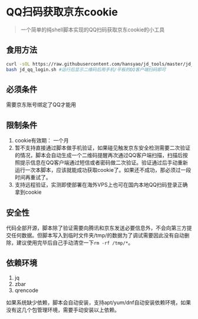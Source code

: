# QQ扫码获取京东cookie

>一个简单的纯shell脚本实现的QQ扫码获取京东cookie的小工具


## 食用方法

```bash
curl -sOL https://raw.githubusercontent.com/hansyao/jd_tools/master/jd_qq_login.sh
bash jd_qq_login.sh	#运行后显示二维码后用手机/平板的QQ客户端扫码即可
```

## 必须条件
需要京东账号绑定了QQ才能用

## 限制条件
1. cookie有效期： 一个月
2. 暂不支持直接通过脚本做手机验证，如果碰见触发京东安全检测需要二次验证的情况，脚本会自动生成一个二维码提醒再次通过QQ客户端扫描，扫描后按照提示信息在QQ客户端通过短信或者密码做二次验证。验证通过后手动重新运行一次本脚本，应该就能成功获取cookie了。如果还不成功，那必须过一段时间再重试了。
3. 支持远程验证，实测即使部署在海外VPS上也可在国内本地QQ扫码登录正确拿到cookie

## 安全性
代码全部开源，脚本除了验证需要向腾讯和京东发送必要信息外，不会向第三方提交任何数据。但脚本写入到临时文件夹/tmp/的数据为了调试需要因此没有自动删除，建议使用完毕后自己手动清空一下`rm -rf /tmp/*`。

## 依赖环境

1. jq
2. zbar
3. qrencode

如果系统缺少依赖，脚本会自动安装，支持apt/yum/dnf自动安装依赖环境，如果没有这几个包管理环境，需要手动安装以上依赖。



